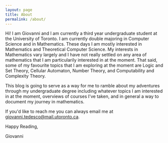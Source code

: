```yaml
---
layout: page
title: About
permalink: /about/
---
```


Hi! I am Giovanni and I am currently a third year undergraduate student at the University of Toronto. I am currently double majoring in Computer Science and in Mathematics. These days I am mostly interested in Mathematics and Theoretical Computer Science. My interests in Mathematics vary largely and I have not really settled on any area of mathematics that I am particularily interested in at the moment. That said, some of my favourite topics that I am exploring at the moment are Logic and Set Theory, Cellular Automaton, Number Theory, and Computability and Complexity Theory. 


This blog is going to serve as a way for me to ramble about my adventures through my undergraduate degree including whatever topics I am interested in at the moment, overviews of courses I've taken, and in general a way to document my journey in mathematics.

If you'd like to reach me you can always email me at giovanni.tedesco@mail.utoronto.ca.

Happy Reading,

Giovanni
